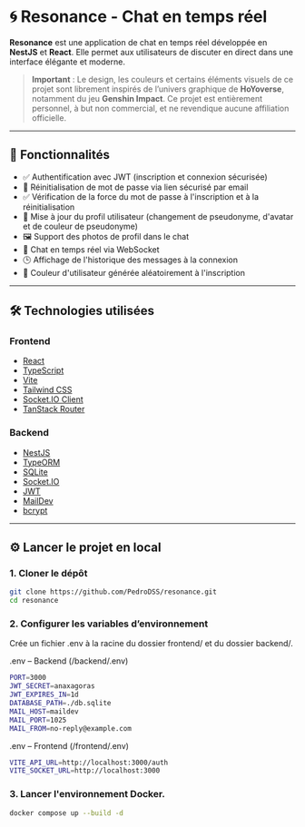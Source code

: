 # 🌀 Resonance - Chat en temps réel

**Resonance** est une application de chat en temps réel développée en **NestJS** et **React**. 
Elle permet aux utilisateurs de discuter en direct dans une interface élégante et moderne.

> **Important** : Le design, les couleurs et certains éléments visuels de ce projet sont librement inspirés de l’univers graphique de **HoYoverse**, notamment du jeu **Genshin Impact**. Ce projet est entièrement personnel, à but non commercial, et ne revendique aucune affiliation officielle.

---

## 🚀 Fonctionnalités

- ✅ Authentification avec JWT (inscription et connexion sécurisée)
- 🔐 Réinitialisation de mot de passe via lien sécurisé par email
- ✅ Vérification de la force du mot de passe à l'inscription et à la réinitialisation
- 👤 Mise à jour du profil utilisateur (changement de pseudonyme, d'avatar et de couleur de pseudonyme)
- 🖼️ Support des photos de profil dans le chat
- 💬 Chat en temps réel via WebSocket
- 🕒 Affichage de l'historique des messages à la connexion
- 🎨 Couleur d'utilisateur générée aléatoirement à l'inscription

---

## 🛠️ Technologies utilisées

### Frontend

- [React](https://reactjs.org/)
- [TypeScript](https://www.typescriptlang.org/)
- [Vite](https://vitejs.dev/)
- [Tailwind CSS](https://tailwindcss.com/)
- [Socket.IO Client](https://socket.io/)
- [TanStack Router](https://tanstack.com/router)

### Backend

- [NestJS](https://nestjs.com/)
- [TypeORM](https://typeorm.io/)
- [SQLite](https://www.sqlite.org/)
- [Socket.IO](https://socket.io/)
- [JWT](https://jwt.io/)
- [MailDev](https://github.com/maildev/maildev)
- [bcrypt](https://www.npmjs.com/package/bcrypt)

---

## ⚙️ Lancer le projet en local

### 1. Cloner le dépôt

```bash
git clone https://github.com/PedroDSS/resonance.git
cd resonance
```

### 2. Configurer les variables d’environnement
Crée un fichier .env à la racine du dossier frontend/ et du dossier backend/.

.env – Backend (/backend/.env)
```bash
PORT=3000
JWT_SECRET=anaxagoras
JWT_EXPIRES_IN=1d
DATABASE_PATH=./db.sqlite
MAIL_HOST=maildev
MAIL_PORT=1025
MAIL_FROM=no-reply@example.com
```

.env – Frontend (/frontend/.env)
```bash
VITE_API_URL=http://localhost:3000/auth
VITE_SOCKET_URL=http://localhost:3000
```

### 3. Lancer l'environnement Docker.
```bash
docker compose up --build -d
```